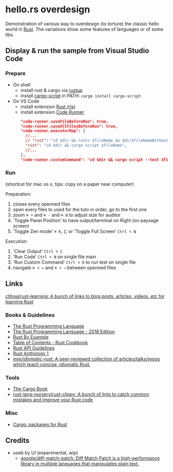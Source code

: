 # hello.rs overdesign

Demonstration of various way to overdesign (to torture) the classic hello world in [Rust](https://www.rust-lang.org/). The variations show some features of languages or of some libs.

## Display & run the sample from Visual Studio Code

### Prepare

- On shell
  - install rust & cargo via [rustup](https://rustup.rs/)
  - install [cargo-script](https://crates.io/crates/cargo-script) in PATH: `cargo install cargo-script`
- On VS Code
  - install extension [Rust (rls)](https://marketplace.visualstudio.com/items?itemName=rust-lang.rust)
  - install extension [Code Runner](https://marketplace.visualstudio.com/items?itemName=formulahendry.code-runner)
      ```json
      "code-runner.saveFileBeforeRun": true,
      "code-runner.saveAllFilesBeforeRun": true,
      "code-runner.executorMap": {
        //...
        // "rust": "cd $dir && rustc $fileName && $dir$fileNameWithoutExt",
        "rust": "cd $dir && cargo script $fileName",
        //...
      },
      "code-runner.customCommand": "cd $dir && cargo script --test $fileName",
      ```

### Run

(shortcut for mac os x, tips: copy on a paper near computer)

Preparation:

1. closes every openned files
1. open every files to used for the tuto in order, go to the first one
1. zoom `⌘ +` and `⌘ -` and `⌘ 0` to adjust size for auditor
1. 'Toggle Panel Position' to have output/ternimal on Right (on paysage screen)
1. 'Toggle Zen mode' `⌘ K`, `Z`, or  'Toggle Full Screen' `Ctrl ⌥ N`

Execution:

1. 'Clear Output' `Ctrl ⌥ C`
1. 'Run Code' `Ctrl ⌥ N` on single file main
1. 'Run Custom Command' `Ctrl ⌥ K` to run test on single file
1. navigate `⌘ ⌥ ←` and `⌘ ⌥ →` between openned files

## Links

[ctjhoa/rust-learning: A bunch of links to blog posts, articles, videos, etc for learning Rust](https://github.com/ctjhoa/rust-learning)

### Books & Guidelines

- [The Rust Programming Language](https://www.rust-lang.org/en-US/)
- [The Rust Programming Language - 2018 Edition](https://doc.rust-lang.org/book/2018-edition/index.html)
- [Rust By Example](https://doc.rust-lang.org/stable/rust-by-example/)
- [Table of Contents - Rust Cookbook](https://rust-lang-nursery.github.io/rust-cookbook/)
- [Rust API Guidelines](https://rust-lang-nursery.github.io/api-guidelines/about.html)
- [Rust Anthology 1](https://brson.github.io/rust-anthology/1/intro.html)
- [mre/idiomatic-rust: A peer-reviewed collection of articles/talks/repos which teach concise, idiomatic Rust.](https://github.com/mre/idiomatic-rust)

### Tools

- [The Cargo Book](https://doc.rust-lang.org/cargo/getting-started/)
- [rust-lang-nursery/rust-clippy: A bunch of lints to catch common mistakes and improve your Rust code](https://github.com/rust-lang-nursery/rust-clippy)

### Misc

- [Cargo: packages for Rust](https://crates.io/)

## Credits

- useb by UI (experimental, wip)
  - [google/diff-match-patch: Diff Match Patch is a high-performance library in multiple languages that manipulates plain text.](https://github.com/google/diff-match-patch)
